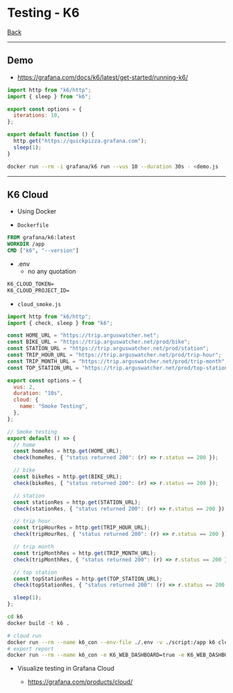 # Testing - K6

[Back](../../index.md)

---

## Demo

- https://grafana.com/docs/k6/latest/get-started/running-k6/

```js
import http from "k6/http";
import { sleep } from "k6";

export const options = {
  iterations: 10,
};

export default function () {
  http.get("https://quickpizza.grafana.com");
  sleep(1);
}
```

```sh
docker run --rm -i grafana/k6 run --vus 10 --duration 30s - <demo.js
```

---

## K6 Cloud

- Using Docker

- `Dockerfile`

```dockerfile
FROM grafana/k6:latest
WORKDIR /app
CMD ["k6", "--version"]
```

- .env
  - no any quotation

```txt
K6_CLOUD_TOKEN=
K6_CLOUD_PROJECT_ID=
```

- `cloud_smoke.js`

```js
import http from "k6/http";
import { check, sleep } from "k6";

const HOME_URL = "https://trip.arguswatcher.net";
const BIKE_URL = "https://trip.arguswatcher.net/prod/bike";
const STATION_URL = "https://trip.arguswatcher.net/prod/station";
const TRIP_HOUR_URL = "https://trip.arguswatcher.net/prod/trip-hour";
const TRIP_MONTH_URL = "https://trip.arguswatcher.net/prod/trip-month";
const TOP_STATION_URL = "https://trip.arguswatcher.net/prod/top-station";

export const options = {
  vus: 2,
  duration: "10s",
  cloud: {
    name: "Smoke Testing",
  },
};

// Smoke testing
export default () => {
  // home
  const homeRes = http.get(HOME_URL);
  check(homeRes, { "status returned 200": (r) => r.status == 200 });

  // bike
  const bikeRes = http.get(BIKE_URL);
  check(bikeRes, { "status returned 200": (r) => r.status == 200 });

  // station
  const stationRes = http.get(STATION_URL);
  check(stationRes, { "status returned 200": (r) => r.status == 200 });

  // trip hour
  const tripHourRes = http.get(TRIP_HOUR_URL);
  check(tripHourRes, { "status returned 200": (r) => r.status == 200 });

  // trip month
  const tripMonthRes = http.get(TRIP_MONTH_URL);
  check(tripMonthRes, { "status returned 200": (r) => r.status == 200 });

  // top station
  const topStationRes = http.get(TOP_STATION_URL);
  check(topStationRes, { "status returned 200": (r) => r.status == 200 });

  sleep(1);
};
```

```sh
cd k6
docker build -t k6 .

# cloud run
docker run --rm --name k6_con --env-file ./.env -v ./script:/app k6 cloud run cloud_smoke.js
# export report
docker run --rm --name k6_con -e K6_WEB_DASHBOARD=true -e K6_WEB_DASHBOARD_EXPORT=stress_200.html -v ./script:/app k6 run local_stress_200.js
```

- Visualize testing in Grafana Cloud

  - https://grafana.com/products/cloud/

